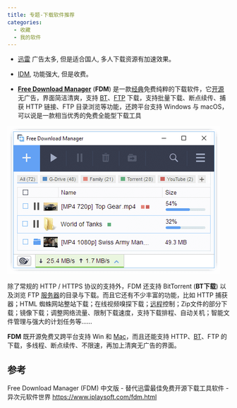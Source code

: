 ```yaml
---
title: 专题-下载软件推荐
categories:
  - 收藏
  - 我的软件
---
```


* [迅雷](https://www.xunlei.com/) 广告太多, 但是适合国人, 多人下载资源有加速效果。

* [IDM](https://www.internetdownloadmanager.com/), 功能强大, 但是收费。

* [**Free Download Manager**](https://www.freedownloadmanager.org/zh/) (**FDM**) 是一款[经典](https://www.iplaysoft.com/tag/%E7%BB%8F%E5%85%B8)免费纯粹的下载软件，它[开源](https://www.iplaysoft.com/tag/%E5%BC%80%E6%BA%90)无广告，界面简洁清爽，支持 [BT](https://www.iplaysoft.com/tag/bt)、[FTP](https://www.iplaysoft.com/tag/ftp) 下载，支持批量下载、断点续传、捕获 HTTP 链接、FTP 目录浏览等功能，还跨平台支持 Windows 与 macOS，可以说是一款相当优秀的免费全能型下载工具

![](./imgs/%E4%B8%93%E9%A2%98-%E4%B8%8B%E8%BD%BD%E8%BD%AF%E4%BB%B6%E6%8E%A8%E8%8D%90/1662509-d1e4aa359d0d1484.png)

除了常规的 HTTP / HTTPS 协议的支持外，FDM 还支持 BitTorrent (**BT下载**) 以及浏览 FTP [服务器](https://www.iplaysoft.com/tag/%E6%9C%8D%E5%8A%A1%E5%99%A8)的目录与下载。而且它还有不少丰富的功能，比如 HTTP 捕获器；HTML 蜘蛛网站整站下载；在线视频嗅探下载；[远程](https://www.iplaysoft.com/tag/%E8%BF%9C%E7%A8%8B)控制；Zip文件的部分下载；镜像下载；调整网络流量、限制下载速度，支持下载排程、自动关机；智能文件管理与强大的计划任务等……

**FDM** 既开源免费又跨平台支持 Win 和 [Mac](https://www.iplaysoft.com/go/mac)，而且还能支持 HTTP、[BT](https://www.iplaysoft.com/tag/bt)、FTP 的下载，多线程、断点续传、不限速，再加上清爽无广告的界面。

## 参考

Free Download Manager (FDM) 中文版 - 替代迅雷最佳免费开源下载工具软件 - 异次元软件世界
<https://www.iplaysoft.com/fdm.html>
